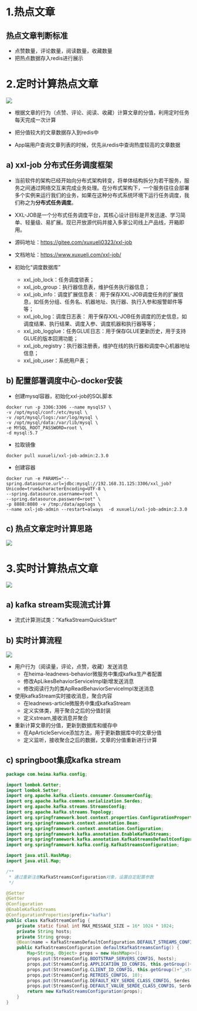 # 1.热点文章

## 热点文章判断标准
- 点赞数量，评论数量，阅读数量，收藏数量
- 把热点数据存入redis进行展示

# 2.定时计算热点文章
![](/resources/热点文章定时计算.png)

- 根据文章的行为（点赞、评论、阅读、收藏）计算文章的分值，利用定时任务每天完成一次计算

- 把分值较大的文章数据存入到redis中

- App端用户查询文章列表的时候，优先从redis中查询热度较高的文章数据

## a) xxl-job 分布式任务调度框架

- 当前软件的架构已经开始向分布式架构转变，将单体结构拆分为若干服务，服务之间通过网络交互来完成业务处理。在分布式架构下，一个服务往往会部署多个实例来运行我们的业务，如果在这种分布式系统环境下运行任务调度，我们称之为**分布式任务调度**。

- XXL-JOB是一个分布式任务调度平台，其核心设计目标是开发迅速、学习简单、轻量级、易扩展。现已开放源代码并接入多家公司线上产品线，开箱即用。

- 源码地址：https://gitee.com/xuxueli0323/xxl-job

- 文档地址：https://www.xuxueli.com/xxl-job/

- 初始化“调度数据库”
    - xxl_job_lock：任务调度锁表；
    - xxl_job_group：执行器信息表，维护任务执行器信息；
    - xxl_job_info：调度扩展信息表： 用于保存XXL-JOB调度任务的扩展信息，如任务分组、任务名、机器地址、执行器、执行入参和报警邮件等等；
    - xxl_job_log：调度日志表： 用于保存XXL-JOB任务调度的历史信息，如调度结果、执行结果、调度入参、调度机器和执行器等等；
    - xxl_job_logglue：任务GLUE日志：用于保存GLUE更新历史，用于支持GLUE的版本回溯功能；
    - xxl_job_registry：执行器注册表，维护在线的执行器和调度中心机器地址信息；
    - xxl_job_user：系统用户表；

## b) 配置部署调度中心-docker安装
- 创建mysql容器，初始化xxl-job的SQL脚本

```shell
docker run -p 3306:3306 --name mysql57 \
-v /opt/mysql/conf:/etc/mysql \
-v /opt/mysql/logs:/var/log/mysql \
-v /opt/mysql/data:/var/lib/mysql \
-e MYSQL_ROOT_PASSWORD=root \
-d mysql:5.7
```

- 拉取镜像

```shell
docker pull xuxueli/xxl-job-admin:2.3.0
```
- 创建容器

```shell
docker run -e PARAMS="--spring.datasource.url=jdbc:mysql://192.168.31.125:3306/xxl_job?Unicode=true&characterEncoding=UTF-8 \
--spring.datasource.username=root \
--spring.datasource.password=root" \
-p 8888:8080 -v /tmp:/data/applogs \
--name xxl-job-admin --restart=always  -d xuxueli/xxl-job-admin:2.3.0
```

## c) 热点文章定时计算思路
![](/resources/分值计算.png)

# 3.实时计算热点文章
![](/resources/实时计算.png)

## a) kafka stream实现流式计算

* 流式计算测试类：”KafkaStreamQuickStart“

## b) 实时计算流程
![](/resources/实时计算流程图.png)

- 用户行为（阅读量，评论，点赞，收藏）发送消息
    - 在heima-leadnews-behavior微服务中集成kafka生产者配置
    - 修改ApLikesBehaviorServiceImpl新增发送消息
    - 修改阅读行为的类ApReadBehaviorServiceImpl发送消息
- 使用kafkaStream实时接收消息，聚合内容
    - 在leadnews-article微服务中集成kafkaStream
    - 定义实体类，用于聚合之后的分值封装
    - 定义stream,接收消息并聚合
- 重新计算文章的分值，更新到数据库和缓存中
    - 在ApArticleService添加方法，用于更新数据库中的文章分值
    - 定义监听，接收聚合之后的数据，文章的分值重新进行计算

## c) springboot集成kafka stream

~~~java
package com.heima.kafka.config;

import lombok.Getter;
import lombok.Setter;
import org.apache.kafka.clients.consumer.ConsumerConfig;
import org.apache.kafka.common.serialization.Serdes;
import org.apache.kafka.streams.StreamsConfig;
import org.apache.kafka.streams.Topology;
import org.springframework.boot.context.properties.ConfigurationProperties;
import org.springframework.context.annotation.Bean;
import org.springframework.context.annotation.Configuration;
import org.springframework.kafka.annotation.EnableKafkaStreams;
import org.springframework.kafka.annotation.KafkaStreamsDefaultConfiguration;
import org.springframework.kafka.config.KafkaStreamsConfiguration;

import java.util.HashMap;
import java.util.Map;

/**
 * 通过重新注册KafkaStreamsConfiguration对象，设置自定配置参数
 */

@Setter
@Getter
@Configuration
@EnableKafkaStreams
@ConfigurationProperties(prefix="kafka")
public class KafkaStreamConfig {
    private static final int MAX_MESSAGE_SIZE = 16* 1024 * 1024;
    private String hosts;
    private String group;
    @Bean(name = KafkaStreamsDefaultConfiguration.DEFAULT_STREAMS_CONFIG_BEAN_NAME)
    public KafkaStreamsConfiguration defaultKafkaStreamsConfig() {
        Map<String, Object> props = new HashMap<>();
        props.put(StreamsConfig.BOOTSTRAP_SERVERS_CONFIG, hosts);
        props.put(StreamsConfig.APPLICATION_ID_CONFIG, this.getGroup()+"_stream_aid");
        props.put(StreamsConfig.CLIENT_ID_CONFIG, this.getGroup()+"_stream_cid");
        props.put(StreamsConfig.RETRIES_CONFIG, 10);
        props.put(StreamsConfig.DEFAULT_KEY_SERDE_CLASS_CONFIG, Serdes.String().getClass());
        props.put(StreamsConfig.DEFAULT_VALUE_SERDE_CLASS_CONFIG, Serdes.String().getClass());
        return new KafkaStreamsConfiguration(props);
    }
}
~~~
